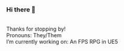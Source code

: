 ### Hi there 👋

<br>
Thanks for stopping by!
<br>
Pronouns: They/Them
<br>
I’m currently working on: An FPS RPG in UE5
<br>
<!--
**CoryBrown-42/corybrown-42** is a ✨ _special_ ✨ repository because its `README.md` (this file) appears on your GitHub profile.

Here are some ideas to get you started:

- 🔭 I’m currently working on ...
- 🌱 I’m currently learning ...
- 👯 I’m looking to collaborate on ...
- 🤔 I’m looking for help with ...
- 💬 Ask me about ...
- 📫 How to reach me: ...
- 😄 Pronouns: ...
- ⚡ Fun fact: ...
-->

